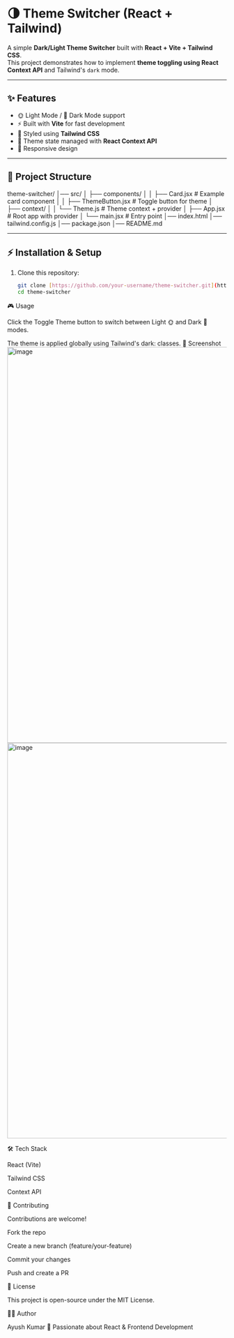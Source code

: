 # 🌗 Theme Switcher (React + Tailwind)

A simple **Dark/Light Theme Switcher** built with **React + Vite + Tailwind CSS**.  
This project demonstrates how to implement **theme toggling using React Context API** and Tailwind's `dark` mode.

---

## ✨ Features
- 🌞 Light Mode / 🌙 Dark Mode support
- ⚡ Built with **Vite** for fast development
- 🎨 Styled using **Tailwind CSS**
- 🧩 Theme state managed with **React Context API**
- 📱 Responsive design

---

## 📂 Project Structure
theme-switcher/
│── src/
│ ├── components/
│ │ ├── Card.jsx # Example card component
│ │ ├── ThemeButton.jsx # Toggle button for theme
│ ├── context/
│ │ └── Theme.js # Theme context + provider
│ ├── App.jsx # Root app with provider
│ └── main.jsx # Entry point
│── index.html
│── tailwind.config.js
│── package.json
│── README.md


---

## ⚡ Installation & Setup

1. Clone this repository:
   ```bash
   git clone [https://github.com/your-username/theme-switcher.git](https://github.com/AyushKumar2555/theme-change-react.git)
   cd theme-switcher
🎮 Usage

Click the Toggle Theme button to switch between Light 🌞 and Dark 🌙 modes.

The theme is applied globally using Tailwind's dark: classes.
📸 Screenshot
<img width="1919" height="908" alt="image" src="https://github.com/user-attachments/assets/37ef0d32-ff9d-4699-8428-dccaa59ec1e5" />
<img width="1919" height="907" alt="image" src="https://github.com/user-attachments/assets/653f05ef-c8e7-4fcc-a5dc-436bb443035b" />

🛠️ Tech Stack

React (Vite)

Tailwind CSS

Context API

🤝 Contributing

Contributions are welcome!

Fork the repo

Create a new branch (feature/your-feature)

Commit your changes

Push and create a PR

📜 License

This project is open-source under the MIT License.

👨‍💻 Author

Ayush Kumar
🚀 Passionate about React & Frontend Development
